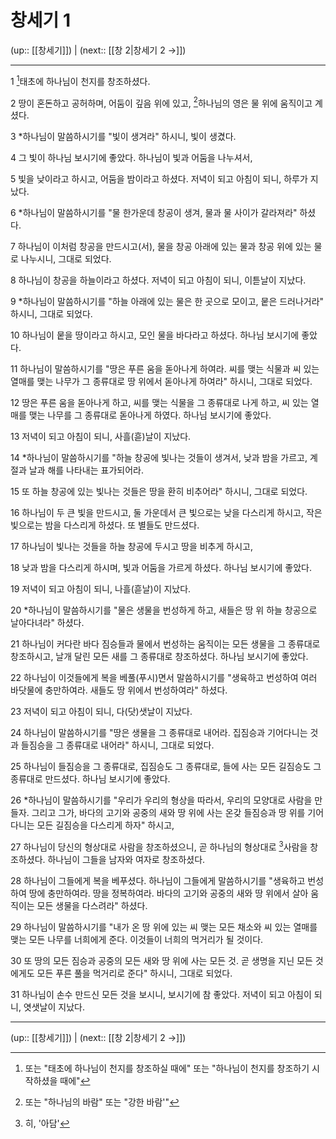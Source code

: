 # 창세기 1

(up:: [[창세기]]) | (next:: [[창 2|창세기 2 →]])

***


1
[^1]태초에 하나님이 천지를 창조하셨다. 


2 
땅이 혼돈하고 공허하며, 어둠이 깊음 위에 있고, [^2]하나님의 영은 물 위에 움직이고 계셨다. 


3 
*하나님이 말씀하시기를 "빛이 생겨라" 하시니, 빛이 생겼다.


4 
그 빛이 하나님 보시기에 좋았다. 하나님이 빛과 어둠을 나누셔서,


5 
빛을 낮이라고 하시고, 어둠을 밤이라고 하셨다. 저녁이 되고 아침이 되니, 하루가 지났다.


6
*하나님이 말씀하시기를 "물 한가운데 창공이 생겨, 물과 물 사이가 갈라져라" 하셨다.


7 
하나님이 이처럼 창공을 만드시고(서), 물을 창공 아래에 있는 물과 창공 위에 있는 물로 나누시니, 그대로 되었다.


8 
하나님이 창공을 하늘이라고 하셨다. 저녁이 되고 아침이 되니, 이튿날이 지났다.


9 
*하나님이 말씀하시기를 "하늘 아래에 있는 물은 한 곳으로 모이고, 뭍은 드러나거라" 하시니, 그대로 되었다.


10 
하나님이 뭍을 땅이라고 하시고, 모인 물을 바다라고 하셨다. 하나님 보시기에 좋았다.


11 
하나님이 말씀하시기를 "땅은 푸른 움을 돋아나게 하여라. 씨를 맺는 식물과 씨 있는 열매를 맺는 나무가 그 종류대로 땅 위에서 돋아나게 하여라" 하시니, 그대로 되었다.


12 
땅은 푸른 움을 돋아나게 하고, 씨를 맺는 식물을 그 종류대로 나게 하고, 씨 있는 열매를 맺는 나무를 그 종류대로 돋아나게 하였다. 하나님 보시기에 좋았다.


13 
저녁이 되고 아침이 되니, 사흘(흗)날이 지났다.


14
*하나님이 말씀하시기를 "하늘 창공에 빛나는 것들이 생겨서, 낮과 밤을 가르고, 계절과 날과 해를 나타내는 표가되어라.


15
또 하늘 창공에 있는 빛나는 것들은 땅을 환히 비추어라" 하시니, 그대로 되었다.


16 
하나님이 두 큰 빛을 만드시고, 둘 가운데서 큰 빛으로는 낮을 다스리게 하시고, 작은 빛으로는 밤을 다스리게 하셨다. 또 별들도 만드셨다.


17 
하나님이 빛나는 것들을 하늘 창공에 두시고 땅을 비추게 하시고,


18 
낮과 밤을 다스리게 하시며, 빛과 어둠을 가르게 하셨다. 하나님 보시기에 좋았다.


19 
저녁이 되고 아침이 되니, 나흘(흗날)이 지났다. 


20 
*하나님이 말씀하시기를 "물은 생물을 번성하게 하고, 새들은 땅 위 하늘 창공으로 날아다녀라" 하셨다.


21 
하나님이 커다란 바다 짐승들과 물에서 번성하는 움직이는 모든 생물을 그 종류대로 창조하시고, 날개 달린 모든 새를 그 종류대로 창조하셨다. 하나님 보시기에 좋았다.


22 
하나님이 이것들에게 복을 베풀(푸시)면서 말씀하시기를 "생육하고 번성하여 여러 바닷물에 충만하여라. 새들도 땅 위에서 번성하여라" 하셨다.


23 
저녁이 되고 아침이 되니, 다(닷)샛날이 지났다.


24 
하나님이 말씀하시기를 "땅은 생물을 그 종류대로 내어라. 집짐승과 기어다니는 것과 들짐승을 그 종류대로 내어라" 하시니, 그대로 되었다.


25
하나님이 들짐승을 그 종류대로, 집짐승도 그 종류대로, 들에 사는 모든 길짐승도 그 종류대로 만드셨다. 하나님 보시기에 좋았다.


26 
*하나님이 말씀하시기를 "우리가 우리의 형상을 따라서, 우리의 모양대로 사람을 만들자. 그리고 그가, 바다의 고기와 공중의 새와 땅 위에 사는 온갖 들짐승과 땅 위를  기어다니는 모든 길짐승을 다스리게 하자" 하시고,


27 
하나님이 당신의 형상대로 사람을 창조하셨으니, 곧 하나님의 형상대로 [^3]사람을 창조하셨다. 하나님이 그들을 남자와 여자로 창조하셨다.


28 
하나님이 그들에게 복을 베푸셨다. 하나님이 그들에게 말씀하시기를 "생육하고 번성하여 땅에 충만하여라. 땅을 정복하여라. 바다의 고기와 공중의 새와 땅 위에서 살아 움직이는 모든 생물을 다스려라" 하셨다.


29 
하나님이 말씀하시기를 "내가 온 땅 위에 있는 씨 맺는 모든 채소와 씨 있는 열매를 맺는 모든 나무를 너희에게 준다. 이것들이 너희의 먹거리가 될 것이다.


30 
또 땅의 모든 짐승과 공중의 모든 새와 땅 위에 사는 모든 것. 곧 생명을 지닌 모든 것에게도 모든 푸른 풀을 먹거리로 준다" 하시니, 그대로 되었다.


31 
하나님이 손수 만드신 모든 것을 보시니, 보시기에 참 좋았다. 저녁이 되고 아침이 되니, 엿샛날이 지났다.


***

(up:: [[창세기]]) | (next:: [[창 2|창세기 2 →]])

[^1]: 또는 "태초에 하나님이 천지를 창조하실 때에" 또는 "하나님이 천지를 창조하기 시작하셨을 때에"
[^2]: 또는 "하나님의 바람" 또는 "강한 바람'"
[^3]: 히, '아담'